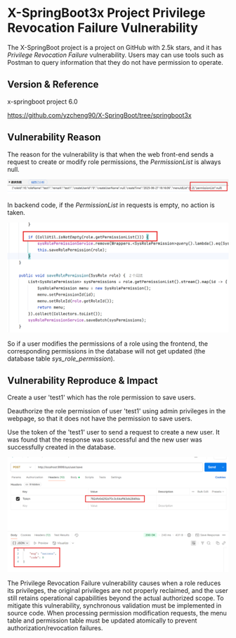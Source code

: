 # X-SpringBoot3x Project Privilege Revocation Failure Vulnerability

The X-SpringBoot project is a project on GitHub with 2.5k stars, and it has *Privilege Revocation Failure* vulnerability. Users may can use tools such as Postman to query information that they do not have permission to operate.

## Version & Reference

x-springboot project 6.0

https://github.com/yzcheng90/X-SpringBoot/tree/springboot3x

## Vulnerability Reason

The reason for the vulnerability is that when the web front-end sends a request to create or modify role permissions, the *PermissionList* is always null.

![img1](./img/img1.png)

In backend code, if the *PermissionList* in requests is empty, no action is taken.

![img2](./img/img2.png)

So if a user modifies the permissions of a role using the frontend, the corresponding permissions in the database will not get updated (the database table *sys_role_permission*).

## Vulnerability Reproduce & Impact

Create a user 'test1' which has the role permission to save users.

Deauthorize the role permission of user 'test1' using admin privileges in the webpage, so that it does not have the permission to save users.

Use the token of the 'test1' user to send a request to create a new user. It was found that the response was successful and the new user was successfully created in the database.

![img3](./img/img3.png)

The Privilege Revocation Failure vulnerability causes when a role reduces its privileges, the original privileges are not properly reclaimed, and the user still retains operational capabilities beyond the actual authorized scope. To mitigate this vulnerability, synchronous validation must be implemented in source code. When processing permission modification requests, the menu table and permission table must be updated atomically to prevent authorization/revocation failures.
